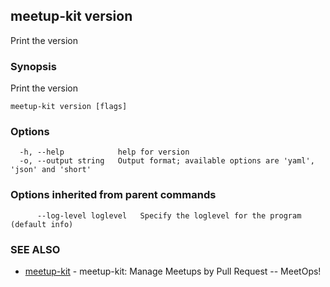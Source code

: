 ## meetup-kit version

Print the version

### Synopsis

Print the version

```
meetup-kit version [flags]
```

### Options

```
  -h, --help            help for version
  -o, --output string   Output format; available options are 'yaml', 'json' and 'short'
```

### Options inherited from parent commands

```
      --log-level loglevel   Specify the loglevel for the program (default info)
```

### SEE ALSO

* [meetup-kit](meetup-kit.md)	 - meetup-kit: Manage Meetups by Pull Request -- MeetOps!

